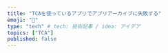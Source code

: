```yaml
---
title: "TCAを使っているアプリでアプリアーカイブに失敗する"
emoji: "💭"
type: "tech" # tech: 技術記事 / idea: アイデア
topics: ["TCA"]
published: false
---
```

